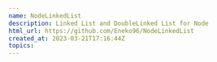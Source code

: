 ```yaml
---
name: NodeLinkedList
description: Linked List and DoubleLinked List for Node
html_url: https://github.com/Eneko96/NodeLinkedList
created_at: 2023-03-21T17:16:44Z
topics: 
---
```

